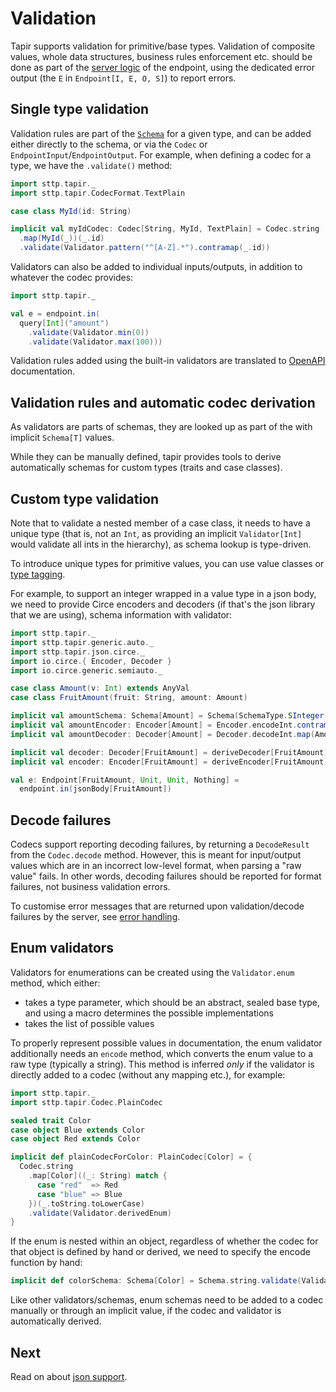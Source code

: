 # Validation

Tapir supports validation for primitive/base types. Validation of composite values, whole data structures, business 
rules enforcement etc. should be done as part of the [server logic](../server/logic.md) of the endpoint, using the 
dedicated error output (the `E` in `Endpoint[I, E, O, S]`) to report errors. 

## Single type validation

Validation rules are part of the [`Schema`](codecs.md#schemas) for a given type, and can be added either directly
to the schema, or via the `Codec` or `EndpointInput`/`EndpointOutput`. For example, when defining a codec for a type, 
we have the `.validate()` method:
 
```scala mdoc:compile-only
import sttp.tapir._
import sttp.tapir.CodecFormat.TextPlain

case class MyId(id: String)

implicit val myIdCodec: Codec[String, MyId, TextPlain] = Codec.string
  .map(MyId(_))(_.id)
  .validate(Validator.pattern("^[A-Z].*").contramap(_.id))
```
 
Validators can also be added to individual inputs/outputs, in addition to whatever the codec provides:

```scala mdoc:compile-only
import sttp.tapir._

val e = endpoint.in(
  query[Int]("amount")
    .validate(Validator.min(0))
    .validate(Validator.max(100)))
``` 

Validation rules added using the built-in validators are translated to [OpenAPI](../docs/openapi.md) documentation.

## Validation rules and automatic codec derivation

As validators are parts of schemas, they are looked up as part of the with implicit `Schema[T]` values. 

While they can be manually defined, tapir provides tools to derive automatically schemas for custom types 
(traits and case classes).

## Custom type validation

Note that to validate a nested member of a case class, it needs to have a unique type (that is, not an `Int`, as 
providing an implicit `Validator[Int]` would validate all ints in the hierarchy), as schema lookup is type-driven.

To introduce unique types for primitive values, you can use value classes or [type tagging](https://github.com/softwaremill/scala-common#tagging).

For example, to support an integer wrapped in a value type in a json body, we need to provide Circe encoders and 
decoders (if that's the json library that we are using), schema information with validator:
 
```scala mdoc:silent:reset-object
import sttp.tapir._
import sttp.tapir.generic.auto._
import sttp.tapir.json.circe._
import io.circe.{ Encoder, Decoder }
import io.circe.generic.semiauto._

case class Amount(v: Int) extends AnyVal
case class FruitAmount(fruit: String, amount: Amount)

implicit val amountSchema: Schema[Amount] = Schema(SchemaType.SInteger()).validate(Validator.min(1).contramap(_.v))
implicit val amountEncoder: Encoder[Amount] = Encoder.encodeInt.contramap(_.v)
implicit val amountDecoder: Decoder[Amount] = Decoder.decodeInt.map(Amount.apply)

implicit val decoder: Decoder[FruitAmount] = deriveDecoder[FruitAmount]
implicit val encoder: Encoder[FruitAmount] = deriveEncoder[FruitAmount]

val e: Endpoint[FruitAmount, Unit, Unit, Nothing] =
  endpoint.in(jsonBody[FruitAmount])
```

## Decode failures

Codecs support reporting decoding failures, by returning a `DecodeResult` from the `Codec.decode` method. However, this 
is meant for input/output values which are in an incorrect low-level format, when parsing a "raw value" fails. In other 
words, decoding failures should be reported for format failures, not business validation errors.

To customise error messages that are returned upon validation/decode failures by the server, see 
[error handling](../server/errors.md).

## Enum validators

Validators for enumerations can be created using the `Validator.enum` method, which either:

* takes a type parameter, which should be an abstract, sealed base type, and using a macro determines the possible 
  implementations
* takes the list of possible values

To properly represent possible values in documentation, the enum validator additionally needs an `encode` method, which 
converts the enum value to a raw type (typically a string). This method is inferred *only* if the validator is directly 
added to a codec (without any mapping etc.), for example:

```scala mdoc:silent:reset-object
import sttp.tapir._
import sttp.tapir.Codec.PlainCodec

sealed trait Color
case object Blue extends Color
case object Red extends Color

implicit def plainCodecForColor: PlainCodec[Color] = {
  Codec.string
    .map[Color]((_: String) match {
      case "red"  => Red
      case "blue" => Blue
    })(_.toString.toLowerCase)
    .validate(Validator.derivedEnum)
}
```

If the enum is nested within an object, regardless of whether the codec for that object is defined by hand or derived,
we need to specify the encode function by hand:

```scala mdoc:silent
implicit def colorSchema: Schema[Color] = Schema.string.validate(Validator.derivedEnum.encode(_.toString.toLowerCase))
```

Like other validators/schemas, enum schemas need to be added to a codec manually or through an implicit value, if the 
codec and validator is automatically derived. 

## Next

Read on about [json support](json.md).
